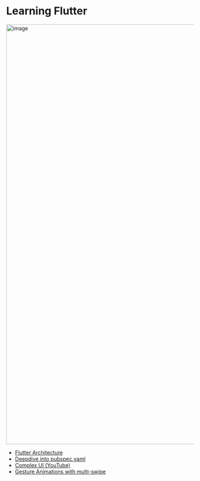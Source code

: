 # Learning Flutter

<img width="1124" alt="image" src="https://github.com/arpit/learning-flutter/assets/61332/23dcf0b9-6084-4952-816d-80413097c721">


* [Flutter Architecture](https://flutter.dev/docs/resources/architectural-overview)
* [Deepdive into pubspec.yaml](https://medium.com/flutter-community/deep-dive-into-the-pubspec-yaml-file-fb56ac8683b9)
* [Complex UI (YouTube) ](https://www.youtube.com/watch?v=FCyoHclCqc8&feature=youtu.be)
* [Gesture Animations with multi-swipe](https://www.youtube.com/watch?v=Rlh8O7yqQU0)
